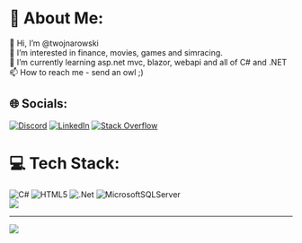 # 💫 About Me:
👋 Hi, I’m @twojnarowski <br>
👀 I’m interested in finance, movies, games and simracing. <br>
🌱 I’m currently learning asp.net mvc, blazor, webapi and all of C# and .NET <br>
📫 How to reach me - send an owl ;) <br>

## 🌐 Socials:
[![Discord](https://img.shields.io/badge/Discord-%237289DA.svg?logo=discord&logoColor=white)](htttps://discord.gg/https://discord.gg/GsMrtum7Yd) [![LinkedIn](https://img.shields.io/badge/LinkedIn-%230077B5.svg?logo=linkedin&logoColor=white)](https://linkedin.com/in/wojnarowskit) [![Stack Overflow](https://img.shields.io/badge/-Stackoverflow-FE7A16?logo=stack-overflow&logoColor=white)](https://stackoverflow.com/users/11532275) 

# 💻 Tech Stack:
![C#](https://img.shields.io/badge/c%23-%23239120.svg?style=for-the-badge&logo=c-sharp&logoColor=white) ![HTML5](https://img.shields.io/badge/html5-%23E34F26.svg?style=for-the-badge&logo=html5&logoColor=white) ![.Net](https://img.shields.io/badge/.NET-5C2D91?style=for-the-badge&logo=.net&logoColor=white) ![MicrosoftSQLServer](https://img.shields.io/badge/Microsoft%20SQL%20Sever-CC2927?style=for-the-badge&logo=microsoft%20sql%20server&logoColor=white)<br>
![](https://github-readme-stats.vercel.app/api/top-langs/?username=twojnarowski&theme=dark&hide_border=false&include_all_commits=false&count_private=false&layout=compact)

---
[![](https://visitcount.itsvg.in/api?id=twojnarowski&icon=5&color=12)](https://visitcount.itsvg.in)

<!-- Proudly created with GPRM ( https://gprm.itsvg.in ) -->
